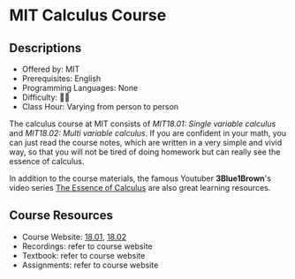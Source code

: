 # MIT Calculus Course

## Descriptions

- Offered by: MIT
- Prerequisites: English
- Programming Languages: None
- Difficulty: 🌟🌟
- Class Hour: Varying from person to person

The calculus course at MIT consists of *MIT18.01: Single variable calculus* and *MIT18.02: Multi variable calculus*. If you are confident in your math, you can just read the course notes, which are written in a very simple and vivid way, so that you will not be tired of doing homework but can really see the essence of calculus.

In addition to the course materials, the famous Youtuber **3Blue1Brown**'s video series [The Essence of Calculus](https://www.youtube.com/playlist?list=PLZHQObOWTQDMsr9K-rj53DwVRMYO3t5Yr) are also great learning resources.

## Course Resources

- Course Website: [18.01](https://ocw.mit.edu/courses/mathematics/18-01sc-single-variable-calculus-fall-2010/syllabus/), [18.02](https://ocw.mit.edu/courses/mathematics/18-02sc-multivariable-calculus-fall-2010/)
- Recordings: refer to course website
- Textbook: refer to course website
- Assignments: refer to course website
